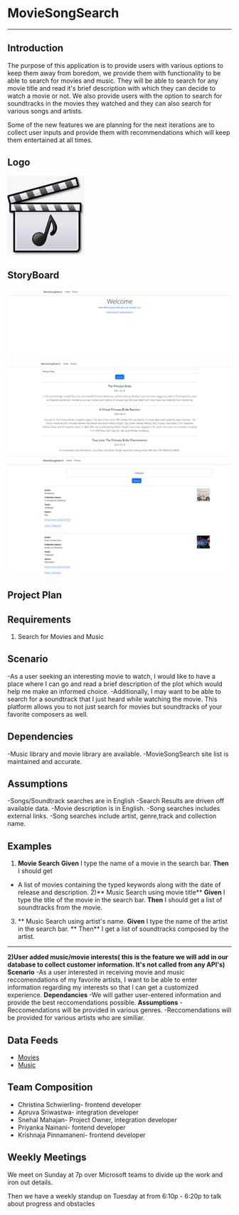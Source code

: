 # MovieSongSearch

---

## **Introduction**
The purpose of this application is to provide users with various options to keep them away from boredom, we provide them with functionality to be able to search for movies and music.
They will be able to search for any movie title and read it's brief description with which they can decide to watch a movie or not. We also provide users with the option to search for soundtracks in the movies they watched and they can also search for various songs and artists. 

Some of the new features we are planning for the next iterations are to collect user inputs and provide them with recommendations which will keep them entertained at all times.

## **Logo**
![Company Logo](https://github.com/mahajasl/MovieSongSearch/blob/main/CompanyLogo.PNG)

## **StoryBoard**
![Home Page](https://github.com/mahajasl/MovieSongSearch/blob/main/HomePage.PNG)
![Movie Search](https://github.com/mahajasl/MovieSongSearch/blob/main/MovieSearch.PNG)
![Song Search](https://github.com/mahajasl/MovieSongSearch/blob/main/SongSearch.PNG)

## **Project Plan**

## **Requirements**
1) Search for Movies and Music
## **Scenario**
-As a user seeking an interesting movie to watch, I would like to have a place where I can go and read a brief description of the plot which would help me make an informed choice.
-Additionally, I may want to be able to search for a soundtrack that I just heard while watching the movie. This platform allows you to not just search for movies but soundtracks of your favorite composers as well.
## **Dependencies**
-Music library and movie library are available.
-MovieSongSearch site list is maintained and accurate.
## **Assumptions**
-Songs/Soundtrack searches are in English
-Search Results are driven off available data.
-Movie description is in English.
-Song searches includes external links.
-Song searches include artist, genre,track and collection name.

## **Examples**

1) **Movie Search**
**Given** I type the name of a movie in the search bar.
**Then** I should get
- A list of movies containing the typed keywords along with the date of release and description.
2)** Music Search using movie title**
**Given** I type the title of the movie in the search bar.
**Then** I should get a list of soundtracks from the movie.
3) ** Music Search using artist's name.
**Given** I type the name of the artist in the search bar.
** Then** I get a list of soundtracks composed by the artist.
---
**2)User added music/movie interests( this is the feature we will add in our database to collect customer information. It's not called from any API's)**
**Scenario**
-As a user interested in receiving movie and music reccomendations of my favorite artists, I want to be able to enter information regarding my interests so that I can get a customized experience.
**Dependancies**
-We will gather user-entered information and provide the best reccomendations possible.
**Assumptions**
-Reccomendations will be provided in various genres.
-Reccomendations will be provided for various artists who are similiar.


## **Data Feeds**
- [Movies](https://api.themoviedb.org/3/search/movie?api_key=ca0f17e030221db0ccc79d1241d7d943&language=en-US)
- [Music](https://itunes.apple.com/search)


## **Team Composition**
- Christina Schwierling- frontend developer
- Apruva Sriwastwa- integration developer
- Snehal Mahajan- Project Owner, integration developer
- Priyanka Nainani- fontend developer
- Krishnaja Pinnamaneni- frontend developer

## **Weekly Meetings**
We meet on Sunday at 7p over Microsoft teams to divide up the work and iron out details.

Then we have a weekly standup on Tuesday at from 6:10p - 6:20p to talk about progress and obstacles
